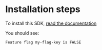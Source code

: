 # Installation steps
To install this SDK, [read the documentation](https://docs.launchdarkly.com/sdk/server-side/apex)

You should see:

`Feature flag my-flag-key is FALSE`